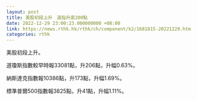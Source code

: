 ```yaml
---
layout: post
title: 美股初段上升　道指升逾200點
date: 2022-12-29 23:00:23.000000000 +08:00
link: https://news.rthk.hk/rthk/ch/component/k2/1681815-20221229.htm
categories: rthk
---
```


美股初段上升。

道瓊斯指數較早時報33081點，升206點，升幅0.63%。

納斯達克指數報10386點，升173點，升幅1.69%。

標準普爾500指數報3825點，升41點，升幅1.11%。
